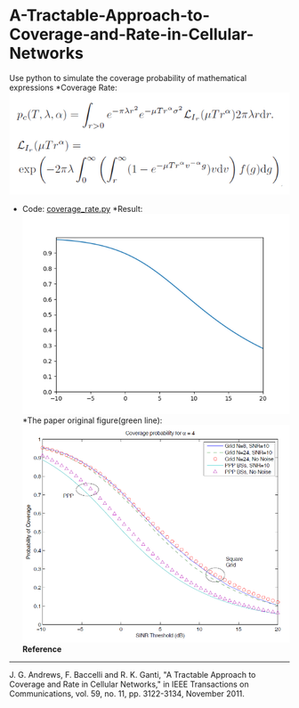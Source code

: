 # A-Tractable-Approach-to-Coverage-and-Rate-in-Cellular-Networks
Use python to simulate the coverage probability of mathematical expressions
*Coverage Rate:
![image](https://github.com/ciat31318/A-Tractable-Approach-to-Coverage-and-Rate-in-Cellular-Networks/blob/master/picture/function.png)
* Code: [coverage_rate.py](https://github.com/ciat31318/A-Tractable-Approach-to-Coverage-and-Rate-in-Cellular-Networks/blob/master/coverage_rate.py)
*Result:
![image](https://github.com/ciat31318/A-Tractable-Approach-to-Coverage-and-Rate-in-Cellular-Networks/blob/master/picture/Figure_1.png)
*The paper original figure(green line):
![image](https://github.com/ciat31318/A-Tractable-Approach-to-Coverage-and-Rate-in-Cellular-Networks/blob/master/picture/10.png)
__Reference__
***
J. G. Andrews, F. Baccelli and R. K. Ganti, "A Tractable Approach to Coverage and Rate in Cellular Networks," in IEEE Transactions on Communications, vol. 59, no. 11, pp. 3122-3134, November 2011.
